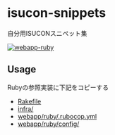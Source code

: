 # isucon-snippets
自分用ISUCONスニペット集

[![webapp-ruby](https://github.com/sue445/isucon-snippets/actions/workflows/webapp-ruby.yml/badge.svg)](https://github.com/sue445/isucon-snippets/actions/workflows/webapp-ruby.yml)

## Usage
Rubyの参照実装に下記をコピーする

* [Rakefile](Rakefile)
* [infra/](infra/)
* [webapp/ruby/.rubocop.yml](webapp/ruby/.rubocop.yml)
* [webapp/ruby/config/](webapp/ruby/config/)
